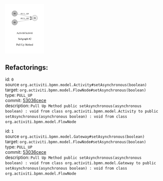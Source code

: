 <img src=subgraph_atomic_2.svg width=25%>

## Refactorings:

id: `0`\
source `org.activiti.bpmn.model.Activity#setAsynchronous(boolean)`\
target: `org.activiti.bpmn.model.FlowNode#setAsynchronous(boolean)`\
type: `PULL_UP`\
commit: [53036cece](https://github.com/Activiti/Activiti/commit/53036cece662f9c796d2a187b0077059c3d9088a)\
description: `Pull Up Method public setAsynchronous(asynchronous boolean) : void from class org.activiti.bpmn.model.Activity to public setAsynchronous(asynchronous boolean) : void from class org.activiti.bpmn.model.FlowNode`

id: `1`\
source `org.activiti.bpmn.model.Gateway#setAsynchronous(boolean)`\
target: `org.activiti.bpmn.model.FlowNode#setAsynchronous(boolean)`\
type: `PULL_UP`\
commit: [53036cece](https://github.com/Activiti/Activiti/commit/53036cece662f9c796d2a187b0077059c3d9088a)\
description: `Pull Up Method public setAsynchronous(asynchronous boolean) : void from class org.activiti.bpmn.model.Gateway to public setAsynchronous(asynchronous boolean) : void from class org.activiti.bpmn.model.FlowNode`

